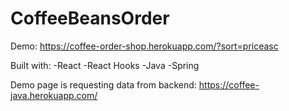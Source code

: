 # CoffeeBeansOrder

Demo: https://coffee-order-shop.herokuapp.com/?sort=priceasc

Built with:
-React
-React Hooks
-Java
-Spring

Demo page is requesting data from backend:
https://coffee-java.herokuapp.com/




